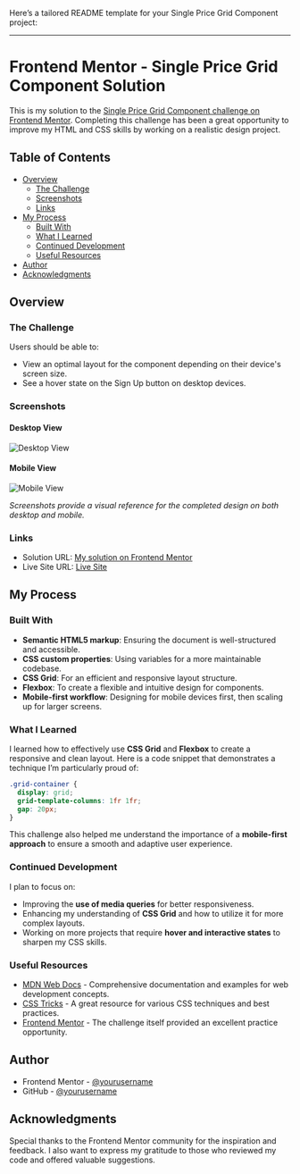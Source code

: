 Here’s a tailored README template for your Single Price Grid Component project:

---

# Frontend Mentor - Single Price Grid Component Solution

This is my solution to the [Single Price Grid Component challenge on Frontend Mentor](https://www.frontendmentor.io/challenges/single-price-grid-component-5ce41129d0ff452fec5abbbc). Completing this challenge has been a great opportunity to improve my HTML and CSS skills by working on a realistic design project.

## Table of Contents

- [Overview](#overview)
  - [The Challenge](#the-challenge)
  - [Screenshots](#screenshots)
  - [Links](#links)
- [My Process](#my-process)
  - [Built With](#built-with)
  - [What I Learned](#what-i-learned)
  - [Continued Development](#continued-development)
  - [Useful Resources](#useful-resources)
- [Author](#author)
- [Acknowledgments](#acknowledgments)

## Overview

### The Challenge

Users should be able to:

- View an optimal layout for the component depending on their device's screen size.
- See a hover state on the Sign Up button on desktop devices.

### Screenshots

#### Desktop View
![Desktop View](./image-desktop.jpg)

#### Mobile View
![Mobile View](./screenshot-mobile.jpg)

*Screenshots provide a visual reference for the completed design on both desktop and mobile.*

### Links

- Solution URL: [My solution on Frontend Mentor](https://github.com/ElisaRumSolberg/Single-price-grid-component-master)
- Live Site URL: [Live Site](https://elisarumsolberg.github.io/Single-price-grid-component-master/)

## My Process

### Built With

- **Semantic HTML5 markup**: Ensuring the document is well-structured and accessible.
- **CSS custom properties**: Using variables for a more maintainable codebase.
- **CSS Grid**: For an efficient and responsive layout structure.
- **Flexbox**: To create a flexible and intuitive design for components.
- **Mobile-first workflow**: Designing for mobile devices first, then scaling up for larger screens.

### What I Learned

I learned how to effectively use **CSS Grid** and **Flexbox** to create a responsive and clean layout. Here is a code snippet that demonstrates a technique I’m particularly proud of:

```css
.grid-container {
  display: grid;
  grid-template-columns: 1fr 1fr;
  gap: 20px;
}
```

This challenge also helped me understand the importance of a **mobile-first approach** to ensure a smooth and adaptive user experience.

### Continued Development

I plan to focus on:

- Improving the **use of media queries** for better responsiveness.
- Enhancing my understanding of **CSS Grid** and how to utilize it for more complex layouts.
- Working on more projects that require **hover and interactive states** to sharpen my CSS skills.

### Useful Resources

- [MDN Web Docs](https://developer.mozilla.org/en-US/) - Comprehensive documentation and examples for web development concepts.
- [CSS Tricks](https://css-tricks.com/) - A great resource for various CSS techniques and best practices.
- [Frontend Mentor](https://www.frontendmentor.io/) - The challenge itself provided an excellent practice opportunity.

## Author

- Frontend Mentor - [@yourusername](https://www.frontendmentor.io/profile/ElisaRumSolberg)
- GitHub - [@yourusername](https://github.com/ElisaRumSolberg)

## Acknowledgments

Special thanks to the Frontend Mentor community for the inspiration and feedback. I also want to express my gratitude to those who reviewed my code and offered valuable suggestions.

